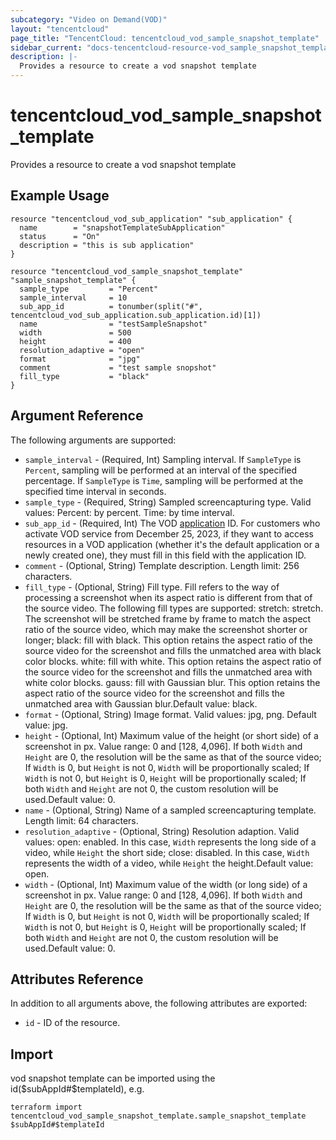 ```yaml
---
subcategory: "Video on Demand(VOD)"
layout: "tencentcloud"
page_title: "TencentCloud: tencentcloud_vod_sample_snapshot_template"
sidebar_current: "docs-tencentcloud-resource-vod_sample_snapshot_template"
description: |-
  Provides a resource to create a vod snapshot template
---
```


# tencentcloud_vod_sample_snapshot_template

Provides a resource to create a vod snapshot template

## Example Usage

```hcl
resource "tencentcloud_vod_sub_application" "sub_application" {
  name        = "snapshotTemplateSubApplication"
  status      = "On"
  description = "this is sub application"
}

resource "tencentcloud_vod_sample_snapshot_template" "sample_snapshot_template" {
  sample_type         = "Percent"
  sample_interval     = 10
  sub_app_id          = tonumber(split("#", tencentcloud_vod_sub_application.sub_application.id)[1])
  name                = "testSampleSnapshot"
  width               = 500
  height              = 400
  resolution_adaptive = "open"
  format              = "jpg"
  comment             = "test sample snopshot"
  fill_type           = "black"
}
```

## Argument Reference

The following arguments are supported:

* `sample_interval` - (Required, Int) Sampling interval. If `SampleType` is `Percent`, sampling will be performed at an interval of the specified percentage. If `SampleType` is `Time`, sampling will be performed at the specified time interval in seconds.
* `sample_type` - (Required, String) Sampled screencapturing type. Valid values: Percent: by percent. Time: by time interval.
* `sub_app_id` - (Required, Int) The VOD [application](https://intl.cloud.tencent.com/document/product/266/14574) ID. For customers who activate VOD service from December 25, 2023, if they want to access resources in a VOD application (whether it's the default application or a newly created one), they must fill in this field with the application ID.
* `comment` - (Optional, String) Template description. Length limit: 256 characters.
* `fill_type` - (Optional, String) Fill type. Fill refers to the way of processing a screenshot when its aspect ratio is different from that of the source video. The following fill types are supported:  stretch: stretch. The screenshot will be stretched frame by frame to match the aspect ratio of the source video, which may make the screenshot shorter or longer; black: fill with black. This option retains the aspect ratio of the source video for the screenshot and fills the unmatched area with black color blocks. white: fill with white. This option retains the aspect ratio of the source video for the screenshot and fills the unmatched area with white color blocks. gauss: fill with Gaussian blur. This option retains the aspect ratio of the source video for the screenshot and fills the unmatched area with Gaussian blur.Default value: black.
* `format` - (Optional, String) Image format. Valid values: jpg, png. Default value: jpg.
* `height` - (Optional, Int) Maximum value of the height (or short side) of a screenshot in px. Value range: 0 and [128, 4,096]. If both `Width` and `Height` are 0, the resolution will be the same as that of the source video; If `Width` is 0, but `Height` is not 0, `Width` will be proportionally scaled; If `Width` is not 0, but `Height` is 0, `Height` will be proportionally scaled; If both `Width` and `Height` are not 0, the custom resolution will be used.Default value: 0.
* `name` - (Optional, String) Name of a sampled screencapturing template. Length limit: 64 characters.
* `resolution_adaptive` - (Optional, String) Resolution adaption. Valid values: open: enabled. In this case, `Width` represents the long side of a video, while `Height` the short side; close: disabled. In this case, `Width` represents the width of a video, while `Height` the height.Default value: open.
* `width` - (Optional, Int) Maximum value of the width (or long side) of a screenshot in px. Value range: 0 and [128, 4,096]. If both `Width` and `Height` are 0, the resolution will be the same as that of the source video; If `Width` is 0, but `Height` is not 0, `Width` will be proportionally scaled; If `Width` is not 0, but `Height` is 0, `Height` will be proportionally scaled; If both `Width` and `Height` are not 0, the custom resolution will be used.Default value: 0.

## Attributes Reference

In addition to all arguments above, the following attributes are exported:

* `id` - ID of the resource.




## Import

vod snapshot template can be imported using the id($subAppId#$templateId), e.g.

```
terraform import tencentcloud_vod_sample_snapshot_template.sample_snapshot_template $subAppId#$templateId
```

